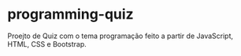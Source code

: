 # programming-quiz

Proejto de Quiz com o tema programação feito a partir de JavaScript, HTML, CSS e Bootstrap.
